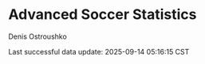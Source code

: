 # Advanced Soccer Statistics
Denis Ostroushko

<!-- gfm -->

Last successful data update: 2025-09-14 05:16:15 CST

